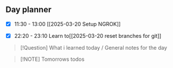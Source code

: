 ## Day planner

- [x] 11:30 - 13:00 [[2025-03-20 Setup NGROK]]
- [x] 22:20 - 23:10 Learn to[[2025-03-20 reset branches for git]]


> [!Question] What i learned today / General notes for the day

> [!NOTE] Tomorrows todos

